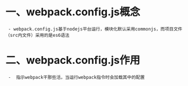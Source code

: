 # 一、webpack.config.js概念 #

     - webpack.config.js基于nodejs平台运行，模块化默认采用commonjs，而项目文件（src内文件）采用的是es6语法

# 二、webpack.config.js作用 #

     -  指示webpack干那些活，当运行webpack指令时会加载其中的配置